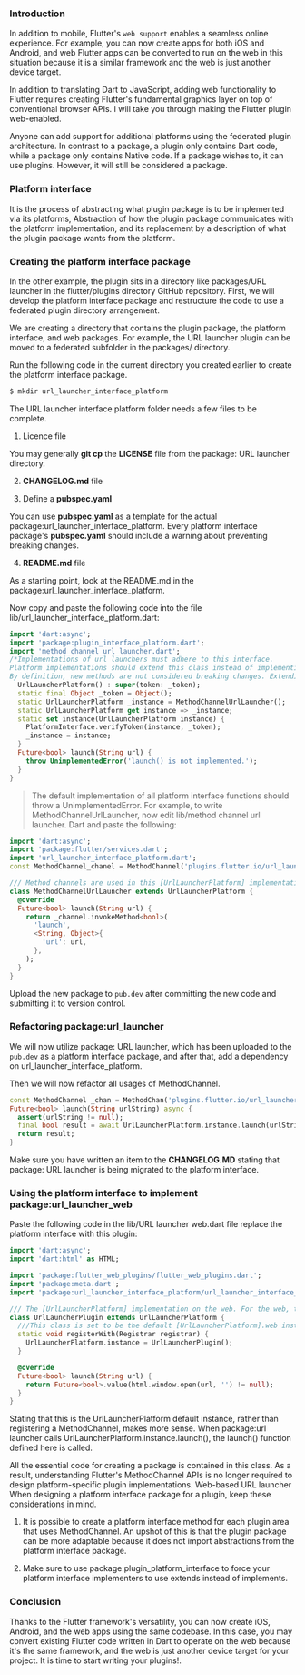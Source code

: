 ### Introduction
In addition to mobile, Flutter's `web support` enables a seamless online experience. For example, you can now create apps for both iOS and Android, and web Flutter apps can be converted to run on the web in this situation because it is a similar framework and the web is just another device target. 

In addition to translating Dart to JavaScript, adding web functionality to Flutter requires creating Flutter's fundamental graphics layer on top of conventional browser APIs. I will take you through making the Flutter plugin web-enabled.

Anyone can add support for additional platforms using the federated plugin architecture. In contrast to a package, a plugin only contains Dart code, while a package only contains Native code. If a package wishes to, it can use plugins. However, it will still be considered a package.

### Platform interface
It is the process of abstracting what plugin package is to be implemented via its platforms,  Abstraction of how the plugin package communicates with the platform implementation, and its replacement by a description of what the plugin package wants from the platform.

### Creating the platform interface package
In the other example, the plugin sits in a directory like packages/URL launcher in the flutter/plugins directory GitHub repository. First, we will develop the platform interface package and restructure the code to use a federated plugin directory arrangement. 

We are creating a directory that contains the plugin package, the platform interface, and web packages. For example, the URL launcher plugin can be moved to a federated subfolder in the packages/ directory. 

Run the following code in the current directory you created earlier to create the platform interface package.

```bash
$ mkdir url_launcher_interface_platform
```

The URL launcher interface platform folder needs a few files to be complete.

1. Licence file

You may generally **git cp** the **LICENSE** file from the package: URL launcher directory.

2. **CHANGELOG.md** file

3. Define a **pubspec.yaml**

You can use **pubspec.yaml** as a template for the actual package:url_launcher_interface_platform. Every platform interface package's **pubspec.yaml** should include a warning about preventing breaking changes.

4.  **README.md** file

As a starting point, look at the README.md in the package:url_launcher_interface_platform.

Now copy and paste the following code into the file lib/url_launcher_interface_platform.dart:

```dart
import 'dart:async';
import 'package:plugin_interface_platform.dart';
import 'method_channel_url_launcher.dart';
/*Implementations of url launchers must adhere to this interface.
Platform implementations should extend this class instead of implementing a URL launcher.
By definition, new methods are not considered breaking changes. Extending this class (with extends) assures that the subclass receives the default implementation, whereas the newly added interface will damage platform implementations of this interface.*/
  UrlLauncherPlatform() : super(token: _token);
  static final Object _token = Object();
  static UrlLauncherPlatform _instance = MethodChannelUrlLauncher();
  static UrlLauncherPlatform get instance => _instance;
  static set instance(UrlLauncherPlatform instance) {
    PlatformInterface.verifyToken(instance, _token);
    _instance = instance;
  }
  Future<bool> launch(String url) {
    throw UnimplementedError('launch() is not implemented.');
  }
}
```

> The default implementation of all platform interface functions should throw a UnimplementedError. For example, to write MethodChannelUrlLauncher, now edit lib/method channel url launcher. Dart and paste the following:
> 
```dart
import 'dart:async';
import 'package:flutter/services.dart';
import 'url_launcher_interface_platform.dart';
const MethodChannel_chanel = MethodChannel('plugins.flutter.io/url_launcher');

/// Method channels are used in this [UrlLauncherPlatform] implementation.
class MethodChannelUrlLauncher extends UrlLauncherPlatform {
  @override
  Future<bool> launch(String url) {
    return _channel.invokeMethod<bool>(
      'launch',
      <String, Object>{
        'url': url,
      },
    );
  }
}
```

Upload the new package to `pub.dev` after committing the new code and submitting it to version control.

### Refactoring package:url_launcher
We will now utilize package: URL launcher, which has been uploaded to the `pub.dev` as a platform interface package, and after that, add a dependency on url_launcher_interface_platform.

Then we will now refactor all usages of MethodChannel.

```dart
const MethodChannel _chan = MethodChan('plugins.flutter.io/url_launcher');
Future<bool> launch(String urlString) async {
  assert(urlString != null);
  final bool result = await UrlLauncherPlatform.instance.launch(urlString);
  return result;
}
```

Make sure you have written an item to the **CHANGELOG.MD** stating that package: URL launcher is being migrated to the platform interface.

### Using the platform interface to implement package:url_launcher_web
Paste the following code in the lib/URL launcher web.dart file replace the platform interface with this plugin:

```Dart
import 'dart:async';
import 'dart:html' as HTML;

import 'package:flutter_web_plugins/flutter_web_plugins.dart';
import 'package:meta.dart';
import 'package:url_launcher_interface_platform/url_launcher_interface_platform.dart';

/// The [UrlLauncherPlatform] implementation on the web. For the web, this class implements the package:url launcher functionality.
class UrlLauncherPlugin extends UrlLauncherPlatform {
  ///This class is set to be the default [UrlLauncherPlatform].web instance.
  static void registerWith(Registrar registrar) {
    UrlLauncherPlatform.instance = UrlLauncherPlugin();
  }

  @override
  Future<bool> launch(String url) {
    return Future<bool>.value(html.window.open(url, '') != null);
  }
}
```

Stating that this is the UrlLauncherPlatform default instance, rather than registering a MethodChannel, makes more sense. When package:url launcher calls UrlLauncherPlatform.instance.launch(), the launch() function defined here is called.

All the essential code for creating a package is contained in this class. As a result, understanding Flutter's MethodChannel APIs is no longer required to design platform-specific plugin implementations. Web-based URL launcher When designing a platform interface package for a plugin, keep these considerations in mind.

1. It is possible to create a platform interface method for each plugin area that uses MethodChannel. An upshot of this is that the plugin package can be more adaptable because it does not import abstractions from the platform interface package.

2. Make sure to use package:plugin_platform_interface to force your platform interface implementers to use extends instead of implements.

### Conclusion
Thanks to the Flutter framework's versatility, you can now create iOS, Android, and the web apps using the same codebase. In this case, you may convert existing Flutter code written in Dart to operate on the web because it's the same framework, and the web is just another device target for your project. It is time to start writing your plugins!.
